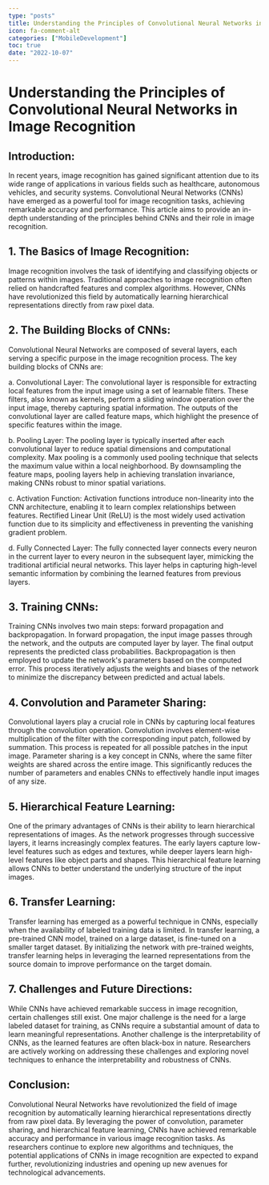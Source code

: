 ```yaml
---
type: "posts"
title: Understanding the Principles of Convolutional Neural Networks in Image Recognition
icon: fa-comment-alt
categories: ["MobileDevelopment"]
toc: true
date: "2022-10-07"
---
```




# Understanding the Principles of Convolutional Neural Networks in Image Recognition

## Introduction:
In recent years, image recognition has gained significant attention due to its wide range of applications in various fields such as healthcare, autonomous vehicles, and security systems. Convolutional Neural Networks (CNNs) have emerged as a powerful tool for image recognition tasks, achieving remarkable accuracy and performance. This article aims to provide an in-depth understanding of the principles behind CNNs and their role in image recognition.

## 1. The Basics of Image Recognition:
Image recognition involves the task of identifying and classifying objects or patterns within images. Traditional approaches to image recognition often relied on handcrafted features and complex algorithms. However, CNNs have revolutionized this field by automatically learning hierarchical representations directly from raw pixel data.

## 2. The Building Blocks of CNNs:
Convolutional Neural Networks are composed of several layers, each serving a specific purpose in the image recognition process. The key building blocks of CNNs are:

a. Convolutional Layer:
The convolutional layer is responsible for extracting local features from the input image using a set of learnable filters. These filters, also known as kernels, perform a sliding window operation over the input image, thereby capturing spatial information. The outputs of the convolutional layer are called feature maps, which highlight the presence of specific features within the image.

b. Pooling Layer:
The pooling layer is typically inserted after each convolutional layer to reduce spatial dimensions and computational complexity. Max pooling is a commonly used pooling technique that selects the maximum value within a local neighborhood. By downsampling the feature maps, pooling layers help in achieving translation invariance, making CNNs robust to minor spatial variations.

c. Activation Function:
Activation functions introduce non-linearity into the CNN architecture, enabling it to learn complex relationships between features. Rectified Linear Unit (ReLU) is the most widely used activation function due to its simplicity and effectiveness in preventing the vanishing gradient problem.

d. Fully Connected Layer:
The fully connected layer connects every neuron in the current layer to every neuron in the subsequent layer, mimicking the traditional artificial neural networks. This layer helps in capturing high-level semantic information by combining the learned features from previous layers.

## 3. Training CNNs:
Training CNNs involves two main steps: forward propagation and backpropagation. In forward propagation, the input image passes through the network, and the outputs are computed layer by layer. The final output represents the predicted class probabilities. Backpropagation is then employed to update the network's parameters based on the computed error. This process iteratively adjusts the weights and biases of the network to minimize the discrepancy between predicted and actual labels.

## 4. Convolution and Parameter Sharing:
Convolutional layers play a crucial role in CNNs by capturing local features through the convolution operation. Convolution involves element-wise multiplication of the filter with the corresponding input patch, followed by summation. This process is repeated for all possible patches in the input image. Parameter sharing is a key concept in CNNs, where the same filter weights are shared across the entire image. This significantly reduces the number of parameters and enables CNNs to effectively handle input images of any size.

## 5. Hierarchical Feature Learning:
One of the primary advantages of CNNs is their ability to learn hierarchical representations of images. As the network progresses through successive layers, it learns increasingly complex features. The early layers capture low-level features such as edges and textures, while deeper layers learn high-level features like object parts and shapes. This hierarchical feature learning allows CNNs to better understand the underlying structure of the input images.

## 6. Transfer Learning:
Transfer learning has emerged as a powerful technique in CNNs, especially when the availability of labeled training data is limited. In transfer learning, a pre-trained CNN model, trained on a large dataset, is fine-tuned on a smaller target dataset. By initializing the network with pre-trained weights, transfer learning helps in leveraging the learned representations from the source domain to improve performance on the target domain.

## 7. Challenges and Future Directions:
While CNNs have achieved remarkable success in image recognition, certain challenges still exist. One major challenge is the need for a large labeled dataset for training, as CNNs require a substantial amount of data to learn meaningful representations. Another challenge is the interpretability of CNNs, as the learned features are often black-box in nature. Researchers are actively working on addressing these challenges and exploring novel techniques to enhance the interpretability and robustness of CNNs.

## Conclusion:
Convolutional Neural Networks have revolutionized the field of image recognition by automatically learning hierarchical representations directly from raw pixel data. By leveraging the power of convolution, parameter sharing, and hierarchical feature learning, CNNs have achieved remarkable accuracy and performance in various image recognition tasks. As researchers continue to explore new algorithms and techniques, the potential applications of CNNs in image recognition are expected to expand further, revolutionizing industries and opening up new avenues for technological advancements.